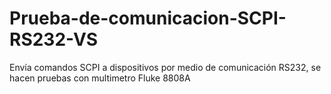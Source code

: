 # Prueba-de-comunicacion-SCPI-RS232-VS
Envía comandos SCPI a dispositivos por medio de comunicación RS232, se hacen pruebas con multimetro Fluke 8808A
